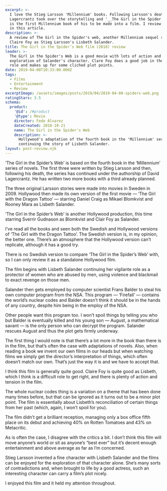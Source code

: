 ```yaml
---
excerpt: >-
  I love the Stieg Larsson 'Millennium' books. Following Larsson's death, David
  Lagercrantz took over the storytelling and '__The Girl in the Spider's Web__'
  is the first Millennium book of his to be made into a film. I review that film
  in this article.
description: >-
  A review of The Girl in the Spider's web, another Millennium sequel starring
  Claire Foy as Stieg Larsson's Lisbeth Salander.
title: The Girl in the Spider’s Web film (2018) review
leader: >-
  The Girl in the Spider's Web is a good movie with lots of action and a deeper
  exploration of Salander's character. Clare Foy does a good job in the lead
  role and makes up for some cliched plot points.
date: 2019-04-08T10:33:00.000Z
tags:
  - Films
  - Entertainment
  - Review
excerptImage: /assets/images/posts/2019/04/2019-04-08-spiders-web.png
ratingStars: 3.5
schema:
  product:
    '@id': /#product
    '@type': Movie
    director: Fede Álvarez
    dateCreated: 2018-10-21
    name: The Girl in the Spider's Web
    description: >-
      Hollywood's adaptation of the fourth book in the 'Millennium' series,
      continuing the story of Lisbeth Salander.
layout: post-review.njk
---
```

 

‘The Girl in the Spider’s Web’ is based on the fourth book in the ‘Millennium’ series of novels. The first three were written by Stieg Larsson and then, following his death, the series has continued under the authorship of David Lagercrantz. He has written two more books with a third already planned.

The three original Larsson stories were made into movies in Sweden in 2009. Hollywood then made its own version of the first movie — ‘The Girl with the Dragon Tattoo’ — starring Daniel Craig as Mikael Blomkvist and Rooney Mara as Lisbeth Salander.

‘The Girl in the Spider’s Web’ is another Hollywood production, this time starring Sverrir Gudnason as Blomkvist and Clair Foy as Salander.

I’ve read all the books and seen both the Swedish and Hollywood versions of ‘The Girl with the Dragon Tattoo’. The Swedish version is, in my opinion, the better one. There’s an atmosphere that the Hollywood version can’t replicate, although it has a good try.

There is no Swedish version to compare ‘The Girl in the Spider’s Web’ with, so I can only review it as a standalone Hollywood film.

The film begins with Lisbeth Salander continuing her vigilante role as a protector of women who are abused by men, using violence and blackmail to exact revenge on those men.

Salander then gets employed by computer scientist Frans Balder to steal his own computer program from the NSA. This program — ‘Firefall’ — contains the world’s nuclear codes and Balder doesn’t think it should be in the hands of any country, despite him being in the employ of the NSA.

Other people want this program too. I won’t spoil things by telling you who but Balder is eventually killed and his young son — August, a mathematical savant —  is the only person who can decrypt the program. Salander rescues August and thus the plot gets firmly underway.

The first thing I would note is that there’s a lot more in the book than there is in the film, but that’s often the case with adaptations of novels. Also, when reading a book we invent our own films in our heads but when watching films we simply get the director’s interpretation of things, which often doesn’t match our own. That’s just the way it is and we have to accept that.

I think this film is generally quite good. Claire Foy is quite good as Lisbeth, which I think is a difficult role to get right, and there is plenty of action and tension in the film.

The whole nuclear codes thing is a variation on a theme that has been done many times before, but that can be ignored as it turns out to be a minor plot point. The film is essentially about Lisbeth’s reconciliation of certain things from her past (which, again, I won’t spoil for you).

The film didn’t get a brilliant reception, managing only a box office fifth place on its debut and achieving 40% on Rotten Tomatoes and 43% on Metacritic.

As is often the case, I disagree with the critics a bit. I don’t think this film will move anyone’s world or sit as anyone’s “best ever” but it’s decent enough entertainment and above average as far as I’m concerned. 

Stieg Larsson invented a fine character with Lisbeth Salander and the films can be enjoyed for the exploration of that character alone. She’s many sorts of contradictions and, when brought to life by a good actress, such an interesting character can carry a film’s plot nicely. 

I enjoyed this film and it held my attention throughout.

 
